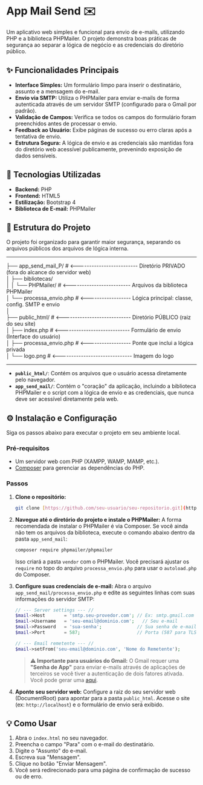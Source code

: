 # App Mail Send ✉️

Um aplicativo web simples e funcional para envio de e-mails, utilizando PHP e a biblioteca PHPMailer. O projeto demonstra boas práticas de segurança ao separar a lógica de negócio e as credenciais do diretório público.

## ✨ Funcionalidades Principais

-   **Interface Simples:** Um formulário limpo para inserir o destinatário, assunto e a mensagem do e-mail.
-   **Envio via SMTP:** Utiliza o PHPMailer para enviar e-mails de forma autenticada através de um servidor SMTP (configurado para o Gmail por padrão).
-   **Validação de Campos:** Verifica se todos os campos do formulário foram preenchidos antes de processar o envio.
-   **Feedback ao Usuário:** Exibe páginas de sucesso ou erro claras após a tentativa de envio.
-   **Estrutura Segura:** A lógica de envio e as credenciais são mantidas fora do diretório web acessível publicamente, prevenindo exposição de dados sensíveis.

## 🚀 Tecnologias Utilizadas

-   **Backend:** PHP
-   **Frontend:** HTML5
-   **Estilização:** Bootstrap 4
-   **Biblioteca de E-mail:** PHPMailer

## 📂 Estrutura do Projeto

O projeto foi organizado para garantir maior segurança, separando os arquivos públicos dos arquivos de lógica interna.


----------------------------------------------------------------------------------------------------------------------------------------------------


├── app_send_mail_P/                       # <------------------------- Diretório PRIVADO (fora do alcance do servidor web)<br>
│   ├── bibliotecas/<br>
│   │   └── PHPMailer/                   # <------------------------- Arquivos da biblioteca PHPMailer<br>
│   └── processa_envio.php               # <------------------ Lógica principal: classe, config. SMTP e envio<br>
│<br>
├── public_html/                         # <---------------------------- Diretório PÚBLICO (raiz do seu site)<br>
│   ├── index.php                       # <---------------------------- Formulário de envio (Interface do usuário)<br>
│   ├── processa_envio.php               # <------------------ Ponte que inclui a lógica privada<br>
│   └── logo.png                         # <------------------------------ Imagem do logo<br>


----------------------------------------------------------------------------------------------------------------------------------------------------


-   **`public_html/`**: Contém os arquivos que o usuário acessa diretamente pelo navegador.
-   **`app_send_mail/`**: Contém o "coração" da aplicação, incluindo a biblioteca PHPMailer e o script com a lógica de envio e as credenciais, que nunca deve ser acessível diretamente pela web.

## ⚙️ Instalação e Configuração

Siga os passos abaixo para executar o projeto em seu ambiente local.

### Pré-requisitos

-   Um servidor web com PHP (XAMPP, WAMP, MAMP, etc.).
-   [Composer](https://getcomposer.org/) para gerenciar as dependências do PHP.

### Passos

1.  **Clone o repositório:**
    ```bash
    git clone [https://github.com/seu-usuario/seu-repositorio.git](https://github.com/seu-usuario/seu-repositorio.git)
    ```

2.  **Navegue até o diretório do projeto e instale o PHPMailer:**
    A forma recomendada de instalar o PHPMailer é via Composer. Se você ainda não tem os arquivos da biblioteca, execute o comando abaixo dentro da pasta `app_send_mail`:
    ```bash
    composer require phpmailer/phpmailer
    ```
    Isso criará a pasta `vendor` com o PHPMailer. Você precisará ajustar os `require` no topo do arquivo `processa_envio.php` para usar o `autoload.php` do Composer.

3.  **Configure suas credenciais de e-mail:**
    Abra o arquivo `app_send_mail/processa_envio.php` e edite as seguintes linhas com suas informações do servidor SMTP:

    ```php
    // --- Server settings --- //
    $mail->Host       = 'smtp.seu-provedor.com'; // Ex: smtp.gmail.com
    $mail->Username   = 'seu-email@dominio.com';   // Seu e-mail
    $mail->Password   = 'sua-senha';             // Sua senha de e-mail ou senha de app
    $mail->Port       = 587;                     // Porta (587 para TLS ou 465 para SSL)

    // --- Email remetente --- //
    $mail->setFrom('seu-email@dominio.com', 'Nome do Remetente');
    ```

    > **⚠️ Importante para usuários do Gmail:** O Gmail requer uma **"Senha de App"** para enviar e-mails através de aplicações de terceiros se você tiver a autenticação de dois fatores ativada. Você pode gerar uma [aqui](https://myaccount.google.com/apppasswords).

4.  **Aponte seu servidor web:**
    Configure a raiz do seu servidor web (DocumentRoot) para apontar para a pasta `public_html`. Acesse o site (ex: `http://localhost`) e o formulário de envio será exibido.

## 💡 Como Usar

1.  Abra o `index.html` no seu navegador.
2.  Preencha o campo "Para" com o e-mail do destinatário.
3.  Digite o "Assunto" do e-mail.
4.  Escreva sua "Mensagem".
5.  Clique no botão "Enviar Mensagem".
6.  Você será redirecionado para uma página de confirmação de sucesso ou de erro.
